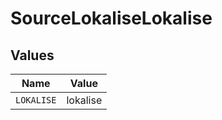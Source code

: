 # SourceLokaliseLokalise


## Values

| Name       | Value      |
| ---------- | ---------- |
| `LOKALISE` | lokalise   |